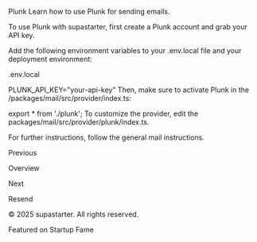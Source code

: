 Plunk
Learn how to use Plunk for sending emails.

To use Plunk with supastarter, first create a Plunk account and grab your API key.

Add the following environment variables to your .env.local file and your deployment environment:

.env.local

PLUNK_API_KEY="your-api-key"
Then, make sure to activate Plunk in the /packages/mail/src/provider/index.ts:


export * from './plunk';
To customize the provider, edit the packages/mail/src/provider/plunk/index.ts.

For further instructions, follow the general mail instructions.

Previous

Overview

Next

Resend

© 2025 supastarter. All rights reserved.

Featured on Startup Fame





